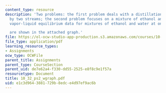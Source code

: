 ```yaml
---
content_type: resource
description: 'Two problems: the first problem deals with a distillation column fed
  by two streams; the second problem focuses on a mixture of ethanol and water. The
  vapor-liquid equilibrium data for mixtures of ethanol and water at one atmosphere

  are shown in the attached graph.'
file: https://ol-ocw-studio-app-production.s3.amazonaws.com/courses/10-32-separation-processes-spring-2005/e1c3d9643881729b8edce4d97ef9ac6b_10_32_ps2_wgraph.pdf
file_type: application/pdf
learning_resource_types:
- Assignments
ocw_type: OCWFile
parent_title: Assignments
parent_type: CourseSection
parent_uid: de7e62a4-f330-dd55-2525-e8f8c9e1f57a
resourcetype: Document
title: 10_32_ps2_wgraph.pdf
uid: e1c3d964-3881-729b-8edc-e4d97ef9ac6b
---
```

